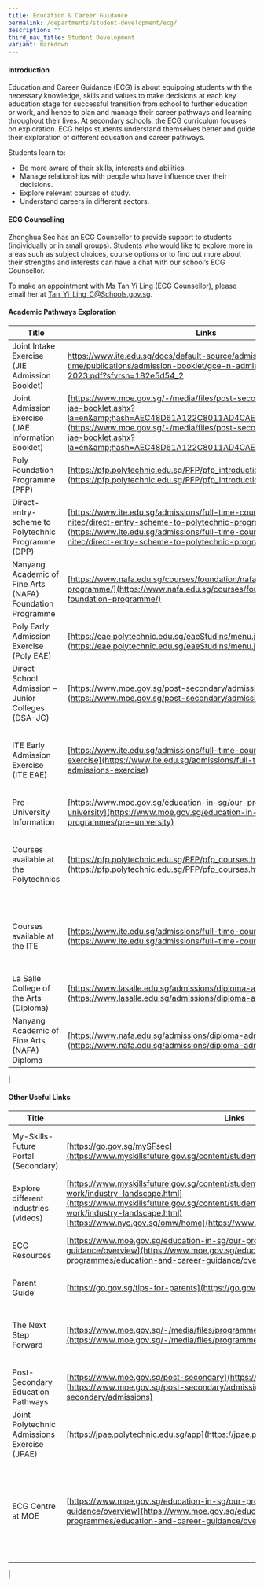 ```yaml
---
title: Education & Career Guidance
permalink: /departments/student-development/ecg/
description: ""
third_nav_title: Student Development
variant: markdown
---
```

#### **Introduction**

Education and Career Guidance (ECG) is about equipping students with the necessary knowledge, skills and values to make decisions at each key education stage for successful transition from school to further education or work, and hence to plan and manage their career pathways and learning throughout their lives. At secondary schools, the ECG curriculum focuses on exploration. ECG helps students understand themselves better and guide their exploration of different education and career pathways.

Students learn to:
* Be more aware of their skills, interests and abilities.
* Manage relationships with people who have influence over their decisions.
* Explore relevant courses of study.
* Understand careers in different sectors.

#### **ECG Counselling**

Zhonghua Sec has an ECG Counsellor to provide support to students (individually or in small groups). Students who would like to explore more in areas such as subject choices, course options or to find out more about their strengths and interests can have a chat with our school’s ECG Counsellor.

To make an appointment with Ms Tan Yi Ling (ECG Counsellor), please email her at&nbsp;[Tan_Yi_Ling_C@Schools.gov.sg](mailto:Tan_Yi_Ling_C@Schools.gov.sg).

#### **Academic Pathways Exploration**

| Title | Links | Stream |
|---|---|---|
| Joint Intake Exercise (JIE Admission Booklet) | [https://www.ite.edu.sg/docs/default-source/admissions-docs/full-time/publications/admission-booklet/gce-n-admission-booklet-2023.pdf?sfvrsn=182e5d54_2 ](https://www.ite.edu.sg/docs/default-source/admissions-docs/full-time/publications/admission-booklet/gce-n-admission-booklet-2023.pdf?sfvrsn=182e5d54_2 ) | 4 Normal (Academic)<br>4 Normal (Technical) |
| Joint Admission Exercise (JAE information Booklet) | [https://www.moe.gov.sg/-/media/files/post-secondary/2023-jae/2023-jae-booklet.ashx?la=en&amp;hash=AEC48D61A122C8011AD4CAE0E978567828BB1EDB](https://www.moe.gov.sg/-/media/files/post-secondary/2023-jae/2023-jae-booklet.ashx?la=en&amp;hash=AEC48D61A122C8011AD4CAE0E978567828BB1EDB)| 4 Express<br>5 Normal (Academic) |
| Poly Foundation Programme (PFP) | [https://pfp.polytechnic.edu.sg/PFP/pfp_introduction.html](https://pfp.polytechnic.edu.sg/PFP/pfp_introduction.html) | 4 Normal (Academic) |
| Direct-entry-scheme to Polytechnic Programme (DPP) | [https://www.ite.edu.sg/admissions/full-time-courses/higher-nitec/direct-entry-scheme-to-polytechnic-programme](https://www.ite.edu.sg/admissions/full-time-courses/higher-nitec/direct-entry-scheme-to-polytechnic-programme) | 4 Normal (Academic) |
| Nanyang Academic of Fine Arts (NAFA) Foundation Programme   | [https://www.nafa.edu.sg/courses/foundation/nafa-foundation-programme/](https://www.nafa.edu.sg/courses/foundation/nafa-foundation-programme/) | 4 Normal (Academic) |
| Poly Early Admission Exercise (Poly EAE) | [https://eae.polytechnic.edu.sg/eaeStudIns/menu.jsp](https://eae.polytechnic.edu.sg/eaeStudIns/menu.jsp)| 4 Express<br>5 Normal (Academic) |
| Direct School Admission – Junior Colleges (DSA-JC) | [https://www.moe.gov.sg/post-secondary/admissions/dsa](https://www.moe.gov.sg/post-secondary/admissions/dsa) | 4 Express<br>5 Normal (Academic) |
| ITE Early Admission Exercise (ITE EAE) | [https://www.ite.edu.sg/admissions/full-time-courses/early-admissions-exercise](https://www.ite.edu.sg/admissions/full-time-courses/early-admissions-exercise)| 4 Express<br>5 Normal (Academic)<br>4 Normal (Academic)<br>4 Normal (Technical) |
| Pre-University Information | [https://www.moe.gov.sg/education-in-sg/our-programmes/pre-university](https://www.moe.gov.sg/education-in-sg/our-programmes/pre-university)| 4 Express<br>5 Normal (Academic) |
| Courses available at the Polytechnics | [https://pfp.polytechnic.edu.sg/PFP/pfp_courses.html](https://pfp.polytechnic.edu.sg/PFP/pfp_courses.html)| 4 Express<br>5 Normal (Academic)<br>4 Normal (Academic)<br>4 Normal (Technical) |
| Courses available at the ITE | [https://www.ite.edu.sg/admissions/full-time-courses](https://www.ite.edu.sg/admissions/full-time-courses) | 4 Express<br>5 Normal (Academic)<br>4 Normal (Academic)<br>4 Normal (Technical) |
| La Salle College of the Arts (Diploma) | [https://www.lasalle.edu.sg/admissions/diploma-admissions](https://www.lasalle.edu.sg/admissions/diploma-admissions) | 4 Express<br>5 Normal (Academic) |
| Nanyang Academic of Fine Arts (NAFA) Diploma | [https://www.nafa.edu.sg/admissions/diploma-admissions](https://www.nafa.edu.sg/admissions/diploma-admissions) | 4 Express<br>5 Normal (Academic) |
|

#### **Other Useful Links**

| Title  | Links | Remarks<br>  |
|---|---|---|
| My-Skills-Future Portal (Secondary) | [https://go.gov.sg/mySFsec](https://www.myskillsfuture.gov.sg/content/student/en/secondary.html) | ECG Portal to explore the world of work and plan education pathways |
| Explore different industries  (videos) | [https://www.myskillsfuture.gov.sg/content/student/en/secondary/world-of-work/industry-landscape.html](https://www.myskillsfuture.gov.sg/content/student/en/secondary/world-of-work/industry-landscape.html)<br>[https://www.nyc.gov.sg/omw/home](https://www.nyc.gov.sg/omw/home)| An introduction to job roles in the various industries in Singapore |
| ECG Resources | [https://www.moe.gov.sg/education-in-sg/our-programmes/education-and-career-guidance/overview](https://www.moe.gov.sg/education-in-sg/our-programmes/education-and-career-guidance/overview)| A collection of ECG Resources, from e-book to resource guide |
| Parent Guide | [https://go.gov.sg/tips-for-parents](https://go.gov.sg/tips-for-parents) | A guide for parents/guardians in ECG |
| The Next Step Forward | [https://www.moe.gov.sg/-/media/files/programmes/ecg/moe_the_next_step_forward.pdf](https://www.moe.gov.sg/-/media/files/programmes/ecg/moe_the_next_step_forward.pdf)| An e-book that illustrates how 54 individuals go through diverse education and career pathways |
| Post-Secondary Education Pathways | [https://www.moe.gov.sg/post-secondary](https://www.moe.gov.sg/post-secondary) <br>[https://www.moe.gov.sg/post-secondary/admissions](https://www.moe.gov.sg/post-secondary/admissions)| A list of post-secondary institutions |
| Joint Polytechnic Admissions Exercise (JPAE) | [https://jpae.polytechnic.edu.sg/app](https://jpae.polytechnic.edu.sg/app) | Progression from ITE to Poly |
| ECG Centre at MOE | [https://www.moe.gov.sg/education-in-sg/our-programmes/education-and-career-guidance/overview](https://www.moe.gov.sg/education-in-sg/our-programmes/education-and-career-guidance/overview)| Students-in-transition and their parents may book an appointment to see an ECG Counsellor at ECG Centre @MOE (Grange Road)   |
|